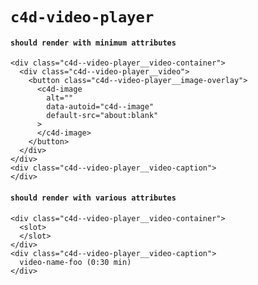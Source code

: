 # `c4d-video-player`

#### `should render with minimum attributes`

```
<div class="c4d--video-player__video-container">
  <div class="c4d--video-player__video">
    <button class="c4d--video-player__image-overlay">
      <c4d-image
        alt=""
        data-autoid="c4d--image"
        default-src="about:blank"
      >
      </c4d-image>
    </button>
  </div>
</div>
<div class="c4d--video-player__video-caption">
</div>

```

#### `should render with various attributes`

```
<div class="c4d--video-player__video-container">
  <slot>
  </slot>
</div>
<div class="c4d--video-player__video-caption">
  video-name-foo (0:30 min)
</div>

```


